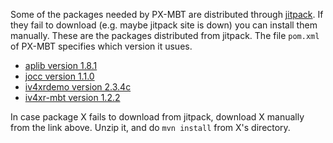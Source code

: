 Some of the packages needed by PX-MBT are distributed through [jitpack](https://jitpack.io/). If they fail to download (e.g. maybe jitpack site is down) you can install them manually.
These are the packages distributed from jitpack. The file `pom.xml` of PX-MBT specifies which version it usues.

* [aplib version 1.8.1](https://github.com/iv4xr-project/aplib/releases/tag/1.8.1)
* [jocc version 1.1.0](https://github.com/iv4xr-project/jocc/releases/tag/1.1.0)
* [iv4xrdemo version 2.3.4c](https://github.com/iv4xr-project/iv4xrDemo/releases/tag/2.3.4c)
* [iv4xr-mbt version 1.2.2](https://github.com/iv4xr-project/iv4xr-mbt/releases/tag/1.2.2)

In case package X fails to download from jitpack, download X manually from the link above. Unzip it, and do `mvn install` from X's directory.
